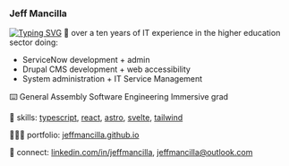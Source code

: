 ### Jeff Mancilla
[![Typing SVG](https://readme-typing-svg.demolab.com?font=Fira+Code&pause=1000&random=false&width=435&lines=Front-end+Engineer;ServiceNow+Developer)](https://git.io/typing-svg)
💪 over a ten years of IT experience in the higher education sector doing:
- ServiceNow development + admin
- Drupal CMS development + web accessibility
- System administration + IT Service Management

⌨️ General Assembly Software Engineering Immersive grad

🧠 skills: [typescript][typescript], [react][react], [astro][astro], [svelte][svelte], [tailwind][tailwind]

👨🏼‍💻 portfolio: [jeffmancilla.github.io][website]

👔 connect: [linkedin.com/in/jeffmancilla][linkedin], [jeffmancilla@outlook.com][email]

[express]: https://expressjs.com
[react]: https://react.dev
[django]: https://www.djangoproject.com
[mongodb]: https://www.mongodb.com
[typescript]: https://www.typescriptlang.org
[svelte]: https://svelte.dev
[astro]: https://astro.build
[tailwind]: https://tailwindcss.com
[website]: https://jeffmancilla.github.io
[linkedin]: https://linkedin.com/in/jeffmancilla
[email]: mailto://jeffmancilla@outlook.com
